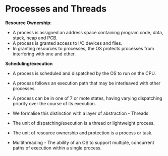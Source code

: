 # Processes and Threads

**Resource Ownership**:
- A process is assigned an address space containing program code, data, stack, heap and PCB. 
- A process is granted access to I/O devices and files. 
- In granting resources to processes, the OS protects processes from interfering with one and other. 

**Scheduling/execution**
- A process is scheduled and dispatched by the OS to run on the CPU. 
- A process follows an execution path that may be interleaved with other processes.
- A process can be in one of 7 or mote states, having varying dispatching priority over the course of its execution. 

- We formalise this distinction with a layer of abstraction - Threads
- The unit of dispatching/execution is a thread or lightweight process. 
- The unit of resource ownership and protection is a process or task. 
- Multithreading - The ability of an OS to support multiple, concurrent paths of execution within a single process. 